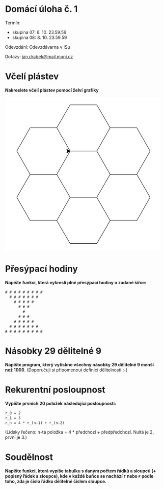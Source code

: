 # Domácí úloha č. 1

Termín: 

- skupina 07: 6. 10. 23.59.59
- skupina 08: 8. 10. 23.59.59

Odevzdání: Odevzdávarna v ISu

Dotazy: jan.drabek@mail.muni.cz


# Včelí plástev

**Nakreslete včelí plástev pomocí želví grafiky**

![Ukázka včelí plástve](data/honeycomb.png)


# Přesýpací hodiny

**Napište funkci, která vykreslí plné přesýpací hodiny o zadané šířce:**

```
# # # # # # # # #
  # # # # # # #
    # # # # #
      # # #
        #
      # # #
    # # # # #
  # # # # # # #
# # # # # # # # #
```

# Násobky 29 dělitelné 9

**Napište program, který vytiskne všechny násobky 29 dělitelné 9 menší než 1000.** (Doporučuji si připomenout definici dělitelnosti ;-)


# Rekurentní posloupnost

**Vypište prvních 20 položek následující posloupnosti:**

```
r_0 = 2
r_1 = 3
r_n = 4 * r_(n-1) + r_(n-2)
```

(Lidsky řečeno: n-tá položka = 4 * předchozí + předpředchozí. Nultá je 2, první je 3.)

# Soudělnost

**Napište funkci, která vypíše tabulku s daným počtem řádků a sloupců (+ popisný řádek a sloupce), kde v každé buňce se nachází `T` nebo `F` podle toho, zda je číslo řádku dělitelné číslem sloupce.**
